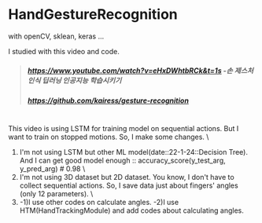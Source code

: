 # HandGestureRecognition
with openCV, sklean, keras ...

I studied with this video and code.
>##### https://www.youtube.com/watch?v=eHxDWhtbRCk&t=1s -손 제스처 인식 딥러닝 인공지능 학습시키기
>##### https://github.com/kairess/gesture-recognition
\
This video is using LSTM for training model on sequential actions.
But I want to train on stopped motions. So, I make some changes.
\
1. I'm not using LSTM but other ML model(date::22-1-24::Decision Tree).
And I can get good model enough :: accuracy_score(y_test_arg, y_pred_arg) # 0.98
\
2. I'm not using 3D dataset but 2D dataset.
You know, I don't have to collect sequential actions. So, I save data just about fingers' angles (only 12 parameters).
\
3. -1)I use other codes on calculate angles.
   -2)I use HTM(HandTrackingModule) and add codes about calculating angles.
